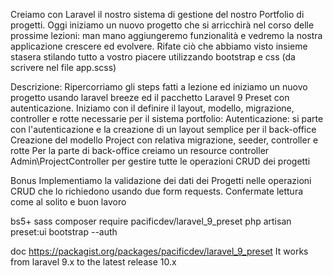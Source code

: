 Creiamo con Laravel il nostro sistema di gestione del nostro Portfolio di progetti.
Oggi iniziamo un nuovo progetto che si arricchirà nel corso delle prossime lezioni: man mano aggiungeremo funzionalità e vedremo la nostra applicazione crescere ed evolvere.
Rifate ciò che abbiamo visto insieme stasera stilando tutto a vostro piacere utilizzando bootstrap e css (da scrivere nel file app.scss)

Descrizione:
Ripercorriamo gli steps fatti a lezione ed iniziamo un nuovo progetto usando laravel breeze ed il pacchetto Laravel 9 Preset con autenticazione.
Iniziamo con il definire il layout, modello, migrazione, controller e rotte necessarie per il sistema portfolio:
Autenticazione: si parte con l'autenticazione e la creazione di un layout semplice per il back-office
Creazione del modello Project con relativa migrazione, seeder, controller e rotte
Per la parte di back-office creiamo un resource controller Admin\ProjectController per gestire tutte le operazioni CRUD dei progetti

Bonus
Implementiamo la validazione dei dati dei Progetti nelle operazioni CRUD che lo richiedono usando due form requests.
Confermate lettura come al solito e buon lavoro


bs5+ sass
composer require pacificdev/laravel_9_preset
php artisan preset:ui bootstrap --auth

doc
https://packagist.org/packages/pacificdev/laravel_9_preset
It works from laravel 9.x to the latest release 10.x

